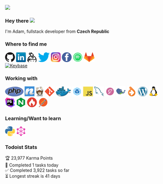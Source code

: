 ![](https://visitor-badge.glitch.me/badge?page_id=adamzelycz.adamzelycz)

### Hey there <img src="https://media.giphy.com/media/hvRJCLFzcasrR4ia7z/giphy.gif" width="25px">
I'm Adam, fullstack developer from **Czech Republic**

### Where to find me
<p>
  <a href="https://github.com/adamzelycz" title="Github"><img src="icons/github.png" /></a>
  <a href="https://www.linkedin.com/in/adamzelycz" title="LinkedIn"><img src="icons/linkedin.png" /></a>
  <a href="https://keybase.io/adamzelycz" title="Keybase"><img src="icons/keybase.png" /></a>
  <a href="https://twitter.com/adamzelycz" title="Twitter"><img src="icons/twitter.png" /></a>
  <a href="https://instagram.com/adamzelycz" title="Instagram"><img src="icons/instagram.png" /></a>
  <a href="https://facebook.com/adamzelycz" title="Facebook"><img src="icons/facebook.png" /></a>
  <a href="https://open.spotify.com/user/7qgs7i0dnfjffuzf1de1zckm1?si=ZIiIcm6jR2-ijx8V2swFNg" title="Spotify"><img src="icons/spotify.png" /></a>
  <a href="https://gitlab.com/adamzelycz" title="Gitlab"><img src="icons/gitlab.png" /></a>
  <br>
  <a href="https://keybase.io/adamzelycz" target="_blank"><img alt="Keybase" src="https://img.shields.io/keybase/pgp/adamzelycz"></a>
</p>

### Working with
<p>
  <a href="https://www.php.net/" title="PHP"><img src="icons/php.png" /></a>
  <a href="https://nette.org/" title="Nette Framework"><img src="icons/nette.png" /></a>
  <a href="https://getcomposer.org/" title="Composer"><img src="icons/composer.png" /></a>
  <a href="https://git-scm.com/" title="Git"><img src="icons/git.png" /></a>
  <a href="https://www.docker.com/" title="Docker"><img src="icons/docker.png" /></a>
  <a href="https://webpack.js.org/" title="Webpack"><img src="icons/webpack.png" /></a>
  <a href="https://en.wikipedia.org/wiki/JavaScript" title="JavaScript"><img src="icons/javascript.png" /></a>
  <a href="https://www.mysql.com/" title="MySQL"><img src="icons/mysql.png" /></a>
  <a href="https://sass-lang.com/" title="Sass"><img src="icons/sass.png" /></a>
  <a href="https://phpstan.org/" title="PHPStan"><img src="icons/phpstan.png" /></a>
  <a href="https://doctrine-project.org/" title="Doctrine"><img src="icons/doctrine.png" /></a>
  <a href="https://wordpress.org/" title="Wordpress"><img src="icons/wordpress.png" /></a>
  <a href="https://ubuntu.com/" title="Linux (Ubuntu)"><img src="icons/linux.png" /></a>
  <a href="https://www.jetbrains.com/phpstorm/" title="PHPStorm"><img src="icons/phpstorm.png" /></a>
  <a href="https://nginx.org/" title="Nginx"><img src="icons/nginx.png" /></a>
  <a href="https://blackfire.io/" title="Blackfire"><img src="icons/blackfire.png" /></a>
  <a href="https://www.postman.com/" title="Postman"><img src="icons/postman.png" /></a>
</p>

### Learning/Want to learn
<p>
  <a href="https://www.python.org/" title="Python"><img src="icons/python.png" /></a>
  <a href="https://graphql.org//" title="GraphQL"><img src="icons/graphql.png" /></a>
</p>

### Todoist Stats

<!-- TODO-IST:START -->
🏆  23,977 Karma Points           
🌸  Completed 1 tasks today           
✅  Completed 3,922 tasks so far           
⏳  Longest streak is 41 days
<!-- TODO-IST:END -->
